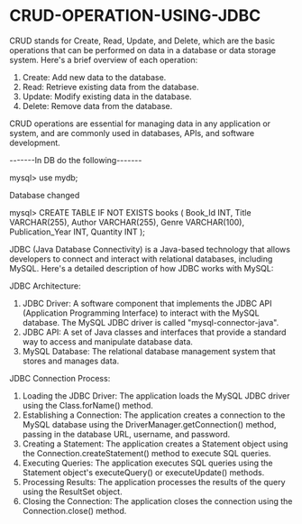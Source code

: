 # CRUD-OPERATION-USING-JDBC
CRUD stands for Create, Read, Update, and Delete, which are the basic operations that can be performed on data in a database or data storage system. Here's a brief overview of each operation:

1. Create: Add new data to the database.
2. Read: Retrieve existing data from the database.
3. Update: Modify existing data in the database.
4. Delete: Remove data from the database.

CRUD operations are essential for managing data in any application or system, and are commonly used in databases, APIs, and software development.

-------In DB do the following-------

mysql> use mydb;

Database changed

mysql> CREATE TABLE IF NOT EXISTS books (
    Book_Id INT,
    Title VARCHAR(255),
    Author VARCHAR(255),
    Genre VARCHAR(100),
    Publication_Year INT,
    Quantity INT
);

JDBC (Java Database Connectivity) is a Java-based technology that allows developers to connect and interact with relational databases, including MySQL. Here's a detailed description of how JDBC works with MySQL:

JDBC Architecture:

1. JDBC Driver: A software component that implements the JDBC API (Application Programming Interface) to interact with the MySQL database. The MySQL JDBC driver is called "mysql-connector-java".
2. JDBC API: A set of Java classes and interfaces that provide a standard way to access and manipulate database data.
3. MySQL Database: The relational database management system that stores and manages data.

JDBC Connection Process:

1. Loading the JDBC Driver: The application loads the MySQL JDBC driver using the Class.forName() method.
2. Establishing a Connection: The application creates a connection to the MySQL database using the DriverManager.getConnection() method, passing in the database URL, username, and password.
3. Creating a Statement: The application creates a Statement object using the Connection.createStatement() method to execute SQL queries.
4. Executing Queries: The application executes SQL queries using the Statement object's executeQuery() or executeUpdate() methods.
5. Processing Results: The application processes the results of the query using the ResultSet object.
6. Closing the Connection: The application closes the connection using the Connection.close() method.

